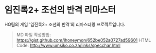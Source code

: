 # 임진록2+ 조선의 반격 리마스터
HQ팀의 게임 '임진록2+ 조선의 반격'의 리마스터링 프로젝트입니다.

> MD 파일 작성방법: https://gist.github.com/ihoneymon/652be052a0727ad59601
HTML Code: http://www.umsiko.co.za/links/specchar.html